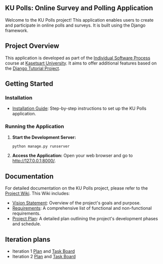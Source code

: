 ## KU Polls: Online Survey and Polling Application

Welcome to the KU Polls project! This application enables users to create and participate in online polls and surveys. It is built using the Django framework.

## Project Overview

This application is developed as part of the [Individual Software Process](https://cpske.github.io/ISP) course at [Kasetsart University](https://www.ku.ac.th). It aims to offer additional features based on the [Django Tutorial Project](https://docs.djangoproject.com/en/5.1/intro/tutorial01/).

## Getting Started

### Installation
- [Installation Guide](../../wiki/Installation): Step-by-step instructions to set up the KU Polls application.


### Running the Application

1. **Start the Development Server:**
   ```bash
   python manage.py runserver
2. **Access the Application:**
   Open your web browser and go to http://127.0.0.1:8000/.
## Documentation

For detailed documentation on the KU Polls project, please refer to the [Project Wiki](../../wiki/Home). This Wiki includes:

- [Vision Statement](../../wiki/Vision%20and%20Scope): Overview of the project's goals and purpose.
- [Requirements](../../wiki/Requirements): A comprehensive list of functional and non-functional requirements.
- [Project Plan](../../wiki/Project%20Plan): A detailed plan outlining the project's development phases and schedule.
## Iteration plans
- Iteration 1 [Plan](../../wiki/Iteration%201%20Plan) and [Task Board](https://github.com/users/SunthornK/projects/1/views/1)
- Iteration 2 [Plan](../../wiki/Iteration%202%20Plan) and [Task Board](https://github.com/users/SunthornK/projects/1/views/3)
